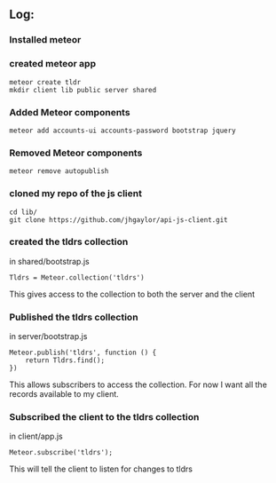 ## Log:

### Installed meteor

### created meteor app

    meteor create tldr
    mkdir client lib public server shared


### Added Meteor components
    meteor add accounts-ui accounts-password bootstrap jquery

### Removed Meteor components
    meteor remove autopublish

### cloned my repo of the js client
    cd lib/
    git clone https://github.com/jhgaylor/api-js-client.git

### created the tldrs collection
in shared/bootstrap.js

    Tldrs = Meteor.collection('tldrs')


This gives access to the collection to both the server and the client

### Published the tldrs collection
in server/bootstrap.js


    Meteor.publish('tldrs', function () {
        return Tldrs.find();
    })


This allows subscribers to access the collection.  For now I want all the records available to my client.

### Subscribed the client to the tldrs collection
in client/app.js

    Meteor.subscribe('tldrs');


This will tell the client to listen for changes to tldrs